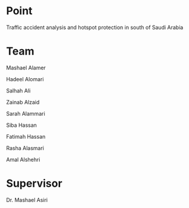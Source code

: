 # Point
Traffic accident analysis and hotspot protection in south of Saudi Arabia

# Team
Mashael Alamer

Hadeel Alomari

Salhah Ali

Zainab Alzaid

Sarah Alammari

Siba Hassan

Fatimah Hassan

Rasha Alasmari

Amal Alshehri


# Supervisor
Dr. Mashael Asiri
